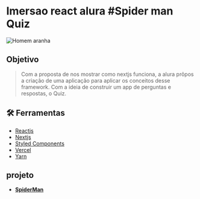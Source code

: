 # Imersao react alura #Spider man Quiz

![Homem aranha ](https://sm.ign.com/ign_br/screenshot/default/spidey2_k9sj.jpg)

## Objetivo

> Com a proposta de nos mostrar como nextjs funciona, a alura prôpos a criação de uma aplicação para aplicar os conceitos desse framework. Com a ideia de construir um app de perguntas e respostas, o Quiz.



## :hammer_and_wrench: Ferramentas
-   [Reactjs](https://reactjs.org/)
-   [Nextjs](https://nextjs.org/)
-   [Styled Components](https://styled-components.com)
-   [Vercel](https://vercel.com)
-   [Yarn](https://yarnpkg.com/)

## projeto

 - **[SpiderMan](https://alexquiz.alexxcamargo1000.vercel.app/)**

